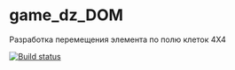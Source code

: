 # game_dz_DOM
Разработка перемещения элемента по полю клеток 4X4

[![Build status](https://ci.appveyor.com/api/projects/status/99d2b5lw2k8p2d7w/branch/master?svg=true)](https://ci.appveyor.com/project/Pavel-A-T/game-dz-dom/branch/master)


